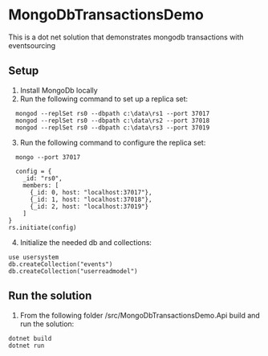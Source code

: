 # MongoDbTransactionsDemo
This is a dot net solution that demonstrates mongodb transactions with eventsourcing

## Setup

1. Install MongoDb locally
2. Run the following command to set up a replica set:
```
  mongod --replSet rs0 --dbpath c:\data\rs1 --port 37017
  mongod --replSet rs0 --dbpath c:\data\rs2 --port 37018 
  mongod --replSet rs0 --dbpath c:\data\rs3 --port 37019
```
3. Run the following command to configure the replica set:
```
  mongo --port 37017
  
  config = {  
    _id: "rs0",
    members: [
      {_id: 0, host: "localhost:37017"},
      {_id: 1, host: "localhost:37018"},
      {_id: 2, host: "localhost:37019"}
    ]
}
rs.initiate(config)
```
4. Initialize the needed db and collections:
```
use usersystem
db.createCollection("events")
db.createCollection("userreadmodel")
```
## Run the solution
1. From the following folder /src/MongoDbTransactionsDemo.Api build and run the solution:
```
dotnet build
dotnet run
```
